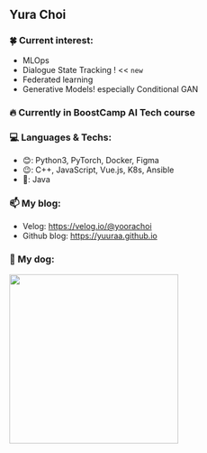 ## Yura Choi 

<!--
**Yuuraa/Yuuraa** is a ✨ _special_ ✨ repository because its `README.md` (this file) appears on your GitHub profile.

Here are some ideas to get you started:

- 🔭 I’m currently working on ...
- 🌱 I’m currently learning ...
- 👯 I’m looking to collaborate on ...
- 🤔 I’m looking for help with ...
- 💬 Ask me about ...
- 📫 How to reach me: ...
- 😄 Pronouns: ...
- ⚡ Fun fact: ...
-->

### 🍀 Current interest:
   - MLOps
   - Dialogue State Tracking ! << `new`
   - Federated learning
   - Generative Models! especially Conditional GAN


### 🔥 Currently in BoostCamp AI Tech course


### 💻 Languages & Techs: 
  - 😊: Python3, PyTorch, Docker, Figma
  - 😉: C++, JavaScript, Vue.js, K8s, Ansible
  - 🤔: Java


### 📫 My blog: 
  - Velog: https://velog.io/@yoorachoi
  - Github blog: https://yuuraa.github.io

### 💟 My dog:
<img src="https://user-images.githubusercontent.com/48202492/120313705-56079880-c315-11eb-9891-2ea7ea6aff10.jpeg" width="300" height="300" position="center"/>

